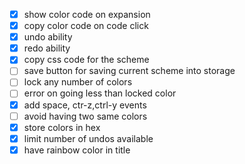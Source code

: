 - [x] show color code on expansion
- [x] copy color code on code click
- [x] undo ability
- [x] redo ability
- [x] copy css code for the scheme
- [ ] save button for saving current scheme into storage
- [ ] lock any number of colors
- [ ] error on going less than locked color
- [x] add space, ctr-z,ctrl-y events
- [ ] avoid having two same colors
- [x] store colors in hex
- [x] limit number of undos available
- [x] have rainbow color in title